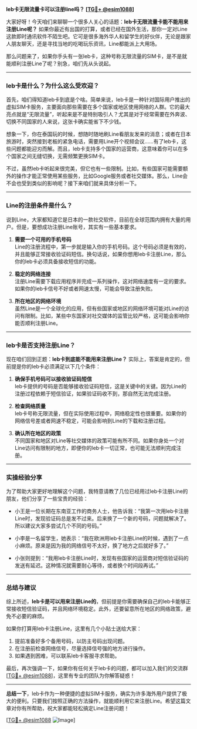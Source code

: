 **leb卡无限流量卡可以注册line吗？ [[TG💪+ @esim1088](https://t.me/s/esim1088)]**

大家好呀！今天咱们来聊聊一个很多人关心的话题：**leb卡无限流量卡能不能用来注册Line呢？** 如果你最近有出国的打算，或者已经在国外生活，那你一定对Line这款即时通讯软件不陌生吧。它可是很多海外华人和留学生的好伙伴，无论是跟家人朋友聊天，还是寻找当地的吃喝玩乐资讯，Line都能派上大用场。

那么问题来了，如果你手头有一张leb卡，这种号称无限流量的SIM卡，是不是就能顺利注册Line了呢？别急，咱们先从头说起。

---

### leb卡是什么？为什么这么受欢迎？

首先，咱们得知道leb卡到底是个啥。简单来说，leb卡是一种针对国际用户推出的虚拟SIM卡服务，主要面向那些需要在多个国家或地区使用网络的人群。它的最大亮点就是“无限流量”，听起来是不是特别吸引人？尤其是对于经常需要在外奔波、切换不同国家的人来说，这张卡确实能省下不少钱。

想象一下，你在泰国玩的时候，想随时随地刷Line看朋友发来的消息；或者在日本旅游时，突然接到老板的紧急电话，需要用Line开个视频会议……有了leb卡，这些问题都能迎刃而解。而且，leb卡支持多个国家的运营商，这意味着你可以在多个国家之间无缝切换，无需频繁更换SIM卡。

不过，虽然leb卡听起来很完美，但它也有一些限制。比如，有些国家可能需要额外的操作才能正常使用某些服务，比如Google服务或者社交媒体。那么，Line会不会也受到类似的影响呢？接下来咱们就来具体分析一下。

---

### Line的注册条件是什么？

说到Line，大家都知道它是日本的一款社交软件，目前在全球范围内拥有大量的用户。但是，要想成功注册Line账号，其实有一些基本要求。

1. **需要一个可用的手机号码**  
   Line的注册流程中，第一步就是输入你的手机号码。这个号码必须是有效的，并且能够正常接收验证码短信。换句话说，如果你想用leb卡注册Line，那么你的leb卡必须具备接收短信的功能。

2. **稳定的网络连接**  
   注册Line需要下载应用程序并完成一系列操作，这对网络速度有一定的要求。如果你的leb卡信号不好或者网速太慢，可能会导致注册失败。

3. **所在地区的网络环境**  
   虽然Line是一个全球化的应用，但有些国家或地区的网络环境可能对Line的访问有限制。比如，某些中东国家对社交媒体的监管比较严格，这可能会影响你能否顺利注册Line。

---

### leb卡是否支持注册Line？

现在咱们回到正题：**leb卡到底能不能用来注册Line？** 实际上，答案是肯定的，但前提是你的leb卡必须满足以下几个条件：

1. **确保手机号码可以接收验证码短信**  
   leb卡提供的号码是否能够接收验证码短信，这是关键中的关键。因为Line的注册过程依赖于短信验证，如果验证码收不到，那自然无法完成注册。

2. **检查网络质量**  
   leb卡号称无限流量，但在实际使用过程中，网络稳定性也很重要。如果你的网络信号差或者网速不稳定，可能会影响到Line的下载和注册过程。

3. **确认所在地区的政策**  
   不同国家和地区对Line等社交媒体的政策可能有所不同。如果你身处一个对Line访问有限制的地方，即便你的leb卡一切正常，也可能无法顺利完成注册。

---

### 实操经验分享

为了帮助大家更好地理解这个问题，我特意请教了几位已经用过leb卡注册Line的朋友，他们分享了一些宝贵的经验：

- 小王是一位长期在东南亚工作的商务人士，他告诉我：“我第一次用leb卡注册Line时，发现验证码总是发不过来。后来换了一个新的号码，问题就解决了。所以建议大家多尝试几个不同的号码。”

- 小李是一名留学生，她表示：“我在欧洲用leb卡注册Line的时候，遇到了一点小麻烦。原来是因为我的网络信号不太好，换了地方之后就好多了。”

- 小张则提到：“我用leb卡注册Line时，发现有些国家的运营商对短信验证码的发送有延迟。这种情况就需要耐心等待，或者换个时间段再试。”

---

### 总结与建议

综上所述，**leb卡是可以用来注册Line的**，但前提是你需要确保自己的leb卡能够正常接收短信验证码，并且网络环境稳定。此外，还要留意所在地区的网络政策，避免不必要的麻烦。

如果你打算用leb卡注册Line，这里有几个小贴士送给大家：

1. 提前准备好多个备用号码，以防主号码出现问题。
2. 在注册前检查网络信号，尽量选择信号强的地方进行操作。
3. 如果遇到困难，可以联系leb卡客服寻求帮助。

最后，再次强调一下，如果你有任何关于leb卡的问题，都可以加入我们的交流群[[TG💪+ @esim1088](https://t.me/s/esim1088)]，这里有专业的团队为你解答疑惑！

---

**总结一下**，leb卡作为一种便捷的虚拟SIM卡服务，确实为许多海外用户提供了极大的便利。只要我们按照正确的方法操作，就能顺利用它来注册Line。希望这篇文章对你有所帮助，祝大家都能轻松搞定Line注册问题！

[[TG💪+ @esim1088](https://t.me/s/esim1088) ![Image](https://i.postimg.cc/4NQfJmqS/Snipaste-2025-05-13-00-14-12.png)]